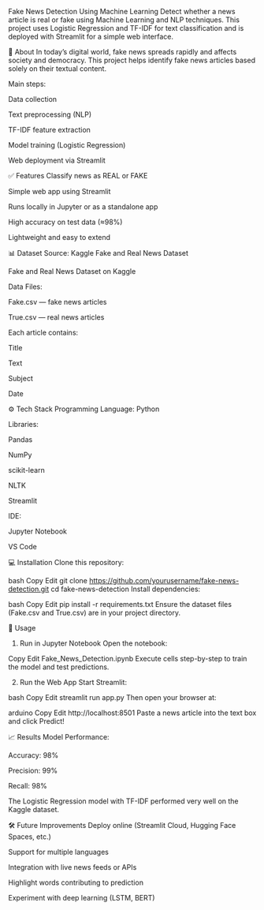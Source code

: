  Fake News Detection Using Machine Learning
Detect whether a news article is real or fake using Machine Learning and NLP techniques.
This project uses Logistic Regression and TF-IDF for text classification and is deployed with Streamlit for a simple web interface.

📝 About
In today’s digital world, fake news spreads rapidly and affects society and democracy.
This project helps identify fake news articles based solely on their textual content.

Main steps:

Data collection

Text preprocessing (NLP)

TF-IDF feature extraction

Model training (Logistic Regression)

Web deployment via Streamlit

✅ Features
Classify news as REAL or FAKE

Simple web app using Streamlit

Runs locally in Jupyter or as a standalone app

High accuracy on test data (≈98%)

Lightweight and easy to extend

📊 Dataset
Source: Kaggle Fake and Real News Dataset

Fake and Real News Dataset on Kaggle

Data Files:

Fake.csv — fake news articles

True.csv — real news articles

Each article contains:

Title

Text

Subject

Date

⚙️ Tech Stack
Programming Language: Python

Libraries:

Pandas

NumPy

scikit-learn

NLTK

Streamlit

IDE:

Jupyter Notebook

VS Code

💻 Installation
Clone this repository:

bash
Copy
Edit
git clone https://github.com/yourusername/fake-news-detection.git
cd fake-news-detection
Install dependencies:

bash
Copy
Edit
pip install -r requirements.txt
Ensure the dataset files (Fake.csv and True.csv) are in your project directory.

🚀 Usage
1. Run in Jupyter Notebook
Open the notebook:

Copy
Edit
Fake_News_Detection.ipynb
Execute cells step-by-step to train the model and test predictions.

2. Run the Web App
Start Streamlit:

bash
Copy
Edit
streamlit run app.py
Then open your browser at:

arduino
Copy
Edit
http://localhost:8501
Paste a news article into the text box and click Predict!

📈 Results
Model Performance:

Accuracy: 98%

Precision: 99%

Recall: 98%

The Logistic Regression model with TF-IDF performed very well on the Kaggle dataset.

🛠️ Future Improvements
Deploy online (Streamlit Cloud, Hugging Face Spaces, etc.)

Support for multiple languages

Integration with live news feeds or APIs

Highlight words contributing to prediction

Experiment with deep learning (LSTM, BERT)
